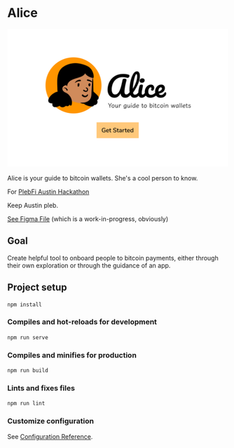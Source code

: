 # Alice

![Alice character](alice-hero-image.png)

Alice is your guide to bitcoin wallets. She's a cool person to know.

For [PlebFi Austin Hackathon](https://pleb.fi/austin/)

Keep Austin pleb.

[See Figma File](https://www.figma.com/file/Ba2hYmkPj7gS4Ej1k71hjv/Bitcoin-Wallet-Guide?node-id=0%3A1) (which is a work-in-progress, obviously)

## Goal

Create helpful tool to onboard people to bitcoin payments, either through their own exploration or through the guidance of an app.

## Project setup
```
npm install
```

### Compiles and hot-reloads for development
```
npm run serve
```

### Compiles and minifies for production
```
npm run build
```

### Lints and fixes files
```
npm run lint
```

### Customize configuration
See [Configuration Reference](https://cli.vuejs.org/config/).
